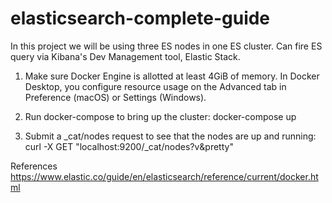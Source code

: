 # elasticsearch-complete-guide

In this project we will be using three ES nodes in one ES cluster. Can fire ES query via Kibana's Dev Management tool, Elastic Stack.

1. Make sure Docker Engine is allotted at least 4GiB of memory. In Docker Desktop, you configure resource usage on the Advanced tab in Preference (macOS) or Settings (Windows).

2. Run docker-compose to bring up the cluster:
  docker-compose up
  
  
3. Submit a _cat/nodes request to see that the nodes are up and running:
curl -X GET "localhost:9200/_cat/nodes?v&pretty"


References
https://www.elastic.co/guide/en/elasticsearch/reference/current/docker.html
